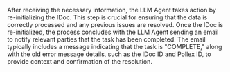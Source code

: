 After receiving the necessary information, the LLM Agent takes action by re-initializing the IDoc. This step is crucial for ensuring that the data is correctly processed and any previous issues are resolved. Once the IDoc is re-initialized, the process concludes with the LLM Agent sending an email to notify relevant parties that the task has been completed. The email typically includes a message indicating that the task is "COMPLETE," along with the old error message details, such as the IDoc ID and Pollex ID, to provide context and confirmation of the resolution.